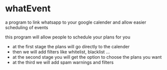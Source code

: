# whatEvent
a program to link whatsapp to your google calender and allow easier scheduling of events


this program will allow people to schedule your plans for you
- at the first stage the plans will go directly to the calender
- then we will add filters like whitelist, blacklist ...
- at the second stage you will get the option to choose the plans you want
- at the third we will add spam warnings and filters

